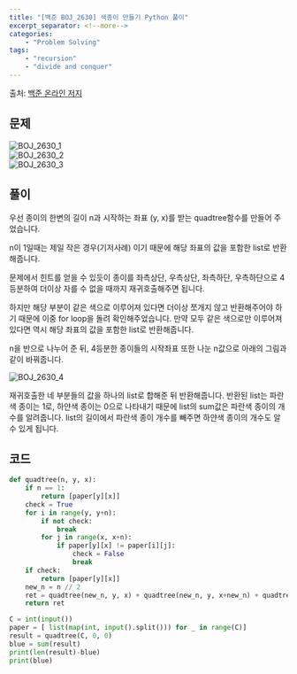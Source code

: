 ```yaml
---
title: "[백준 BOJ_2630] 색종이 만들기 Python 풀이"
excerpt_separator: <!--more-->
categories: 
    - "Problem Solving"
tags: 
    - "recursion"
    - "divide and conquer"
---
```

출처: [백준 온라인 저지](https://www.acmicpc.net/problem/2630)

## 문제  
![BOJ_2630_1](https://user-images.githubusercontent.com/59808674/116523749-8670a700-a911-11eb-9338-c60da3834e2c.PNG)  
![BOJ_2630_2](https://user-images.githubusercontent.com/59808674/116523752-87093d80-a911-11eb-88db-c3bb4812bb52.PNG)  
![BOJ_2630_3](https://user-images.githubusercontent.com/59808674/116523753-87a1d400-a911-11eb-95fc-63bbbe6fe365.PNG)  

## 풀이  
우선 종이의 한변의 길이 n과 시작하는 좌표 (y, x)를 받는 quadtree함수를 만들어 주었습니다.  

n이 1일때는 제일 작은 경우(기저사례) 이기 때문에 해당 좌표의 값을 포함한 list로 반환해줍니다.

문제에서 힌트를 얻을 수 있듯이 종이를 좌측상단, 우측상단, 좌측하단, 우측하단으로 4등분하여 더이상 자를 수 없을 때까지 재귀호출해주면 됩니다.  

하지만 해당 부분이 같은 색으로 이루어져 있다면 더이상 쪼개지 않고 반환해주어야 하기 때문에 이중 for loop을 돌려 확인해주었습니다. 만약 모두 같은 색으로만 이루어져 있다면 역시 해당 좌표의 값을 포함한 list로 반환해줍니다.

n을 반으로 나누어 준 뒤, 4등분한 종이들의 시작좌표 또한 나눈 n값으로 아래의 그림과 같이 바꿔줍니다.  

![BOJ_2630_4](https://user-images.githubusercontent.com/59808674/116523754-883a6a80-a911-11eb-97fe-633d08488791.PNG)

재귀호출한 네 부분들의 값을 하나의 list로 합해준 뒤 반환해줍니다. 반환된 list는 파란색 종이는 1로, 하얀색 종이는 0으로 나타내기 때문에 list의 sum값은 파란색 종이의 개수를 알려줍니다. list의 길이에서 파란색 종이 개수를 빼주면 하얀색 종이의 개수도 알 수 있게 됩니다.  

## 코드  
```python
def quadtree(n, y, x):
    if n == 1: 
        return [paper[y][x]]
    check = True
    for i in range(y, y+n):
        if not check:
            break
        for j in range(x, x+n):
            if paper[y][x] != paper[i][j]:
                check = False
                break
    if check:
        return [paper[y][x]]
    new_n = n // 2
    ret = quadtree(new_n, y, x) + quadtree(new_n, y, x+new_n) + quadtree(new_n, y+new_n, x) + quadtree(new_n, y+new_n, x+new_n)
    return ret

C = int(input())
paper = [ list(map(int, input().split())) for _ in range(C)]
result = quadtree(C, 0, 0)
blue = sum(result)
print(len(result)-blue)
print(blue)
```